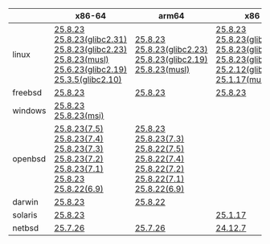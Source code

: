 ||x86-64|arm64|x86|ppc64le|armv7|armel|
| --- | --- | --- | --- | --- | --- | --- |
|linux|[25.8.23](https://github.com/roswell/sbcl_head/releases/download/25.8.23/sbcl-25.8.23-x86-64-linux-binary.tar.bz2)<br />[25.8.23(glibc2.31)](https://github.com/roswell/sbcl_head/releases/download/25.8.23/sbcl-25.8.23-x86-64-linux-glibc2.31-binary.tar.bz2)<br />[25.8.23(glibc2.23)](https://github.com/roswell/sbcl_head/releases/download/25.8.23/sbcl-25.8.23-x86-64-linux-glibc2.23-binary.tar.bz2)<br />[25.8.23(musl)](https://github.com/roswell/sbcl_head/releases/download/25.8.23/sbcl-25.8.23-x86-64-linux-musl-binary.tar.bz2)<br />[25.6.23(glibc2.19)](https://github.com/roswell/sbcl_head/releases/download/25.6.23/sbcl-25.6.23-x86-64-linux-glibc2.19-binary.tar.bz2)<br />[25.3.5(glibc2.10)](https://github.com/roswell/sbcl_head/releases/download/25.3.5/sbcl-25.3.5-x86-64-linux-glibc2.10-binary.tar.bz2)<br />|[25.8.23](https://github.com/roswell/sbcl_head/releases/download/25.8.23/sbcl-25.8.23-arm64-linux-binary.tar.bz2)<br />[25.8.23(glibc2.23)](https://github.com/roswell/sbcl_head/releases/download/25.8.23/sbcl-25.8.23-arm64-linux-glibc2.23-binary.tar.bz2)<br />[25.8.23(glibc2.19)](https://github.com/roswell/sbcl_head/releases/download/25.8.23/sbcl-25.8.23-arm64-linux-glibc2.19-binary.tar.bz2)<br />[25.8.23(musl)](https://github.com/roswell/sbcl_head/releases/download/25.8.23/sbcl-25.8.23-arm64-linux-musl-binary.tar.bz2)<br />|[25.8.23](https://github.com/roswell/sbcl_head/releases/download/25.8.23/sbcl-25.8.23-x86-linux-binary.tar.bz2)<br />[25.8.23(glibc2.31)](https://github.com/roswell/sbcl_head/releases/download/25.8.23/sbcl-25.8.23-x86-linux-glibc2.31-binary.tar.bz2)<br />[25.8.23(glibc2.23)](https://github.com/roswell/sbcl_head/releases/download/25.8.23/sbcl-25.8.23-x86-linux-glibc2.23-binary.tar.bz2)<br />[25.8.23(glibc2.19)](https://github.com/roswell/sbcl_head/releases/download/25.8.23/sbcl-25.8.23-x86-linux-glibc2.19-binary.tar.bz2)<br />[25.2.12(glibc2.10)](https://github.com/roswell/sbcl_head/releases/download/25.2.12/sbcl-25.2.12-x86-linux-glibc2.10-binary.tar.bz2)<br />[25.1.17(musl)](https://github.com/roswell/sbcl_head/releases/download/25.1.17/sbcl-25.1.17-x86-linux-musl-binary.tar.bz2)<br />|[25.8.18](https://github.com/roswell/sbcl_head/releases/download/25.8.18/sbcl-25.8.18-ppc64le-linux-binary.tar.bz2)<br />[25.8.18(glibc2.23)](https://github.com/roswell/sbcl_head/releases/download/25.8.18/sbcl-25.8.18-ppc64le-linux-glibc2.23-binary.tar.bz2)<br />[25.8.18(glibc2.19)](https://github.com/roswell/sbcl_head/releases/download/25.8.18/sbcl-25.8.18-ppc64le-linux-glibc2.19-binary.tar.bz2)<br />|[25.8.22](https://github.com/roswell/sbcl_head/releases/download/25.8.22/sbcl-25.8.22-armv7-linux-binary.tar.bz2)<br />|[25.1.17](https://github.com/roswell/sbcl_head/releases/download/25.1.17/sbcl-25.1.17-armel-linux-binary.tar.bz2)<br />|
|freebsd|[25.8.23](https://github.com/roswell/sbcl_head/releases/download/25.8.23/sbcl-25.8.23-x86-64-freebsd-binary.tar.bz2)<br />|[25.8.23](https://github.com/roswell/sbcl_head/releases/download/25.8.23/sbcl-25.8.23-arm64-freebsd-binary.tar.bz2)<br />|[25.8.23](https://github.com/roswell/sbcl_head/releases/download/25.8.23/sbcl-25.8.23-x86-freebsd-binary.tar.bz2)<br />||||
|windows|[25.8.23](https://github.com/roswell/sbcl_head/releases/download/25.8.23/sbcl-25.8.23-x86-64-windows-binary.tar.bz2)<br />[25.8.23(msi)](https://github.com/roswell/sbcl_head/releases/download/25.8.23/sbcl-25.8.23-x86-64-windows-binary.msi)<br />||||||
|openbsd|[25.8.23(7.5)](https://github.com/roswell/sbcl_head/releases/download/25.8.23/sbcl-25.8.23-x86-64-openbsd-7.5-binary.tar.bz2)<br />[25.8.23(7.4)](https://github.com/roswell/sbcl_head/releases/download/25.8.23/sbcl-25.8.23-x86-64-openbsd-7.4-binary.tar.bz2)<br />[25.8.23(7.3)](https://github.com/roswell/sbcl_head/releases/download/25.8.23/sbcl-25.8.23-x86-64-openbsd-7.3-binary.tar.bz2)<br />[25.8.23(7.2)](https://github.com/roswell/sbcl_head/releases/download/25.8.23/sbcl-25.8.23-x86-64-openbsd-7.2-binary.tar.bz2)<br />[25.8.23(7.1)](https://github.com/roswell/sbcl_head/releases/download/25.8.23/sbcl-25.8.23-x86-64-openbsd-7.1-binary.tar.bz2)<br />[25.8.23](https://github.com/roswell/sbcl_head/releases/download/25.8.23/sbcl-25.8.23-x86-64-openbsd-binary.tar.bz2)<br />[25.8.22(6.9)](https://github.com/roswell/sbcl_head/releases/download/25.8.22/sbcl-25.8.22-x86-64-openbsd-6.9-binary.tar.bz2)<br />|[25.8.23](https://github.com/roswell/sbcl_head/releases/download/25.8.23/sbcl-25.8.23-arm64-openbsd-binary.tar.bz2)<br />[25.8.23(7.3)](https://github.com/roswell/sbcl_head/releases/download/25.8.23/sbcl-25.8.23-arm64-openbsd-7.3-binary.tar.bz2)<br />[25.8.22(7.5)](https://github.com/roswell/sbcl_head/releases/download/25.8.22/sbcl-25.8.22-arm64-openbsd-7.5-binary.tar.bz2)<br />[25.8.22(7.4)](https://github.com/roswell/sbcl_head/releases/download/25.8.22/sbcl-25.8.22-arm64-openbsd-7.4-binary.tar.bz2)<br />[25.8.22(7.2)](https://github.com/roswell/sbcl_head/releases/download/25.8.22/sbcl-25.8.22-arm64-openbsd-7.2-binary.tar.bz2)<br />[25.8.22(7.1)](https://github.com/roswell/sbcl_head/releases/download/25.8.22/sbcl-25.8.22-arm64-openbsd-7.1-binary.tar.bz2)<br />[25.8.22(6.9)](https://github.com/roswell/sbcl_head/releases/download/25.8.22/sbcl-25.8.22-arm64-openbsd-6.9-binary.tar.bz2)<br />|||||
|darwin|[25.8.23](https://github.com/roswell/sbcl_head/releases/download/25.8.23/sbcl-25.8.23-x86-64-darwin-binary.tar.bz2)<br />|[25.8.22](https://github.com/roswell/sbcl_head/releases/download/25.8.22/sbcl-25.8.22-arm64-darwin-binary.tar.bz2)<br />|||||
|solaris|[25.8.23](https://github.com/roswell/sbcl_head/releases/download/25.8.23/sbcl-25.8.23-x86-64-solaris-binary.tar.bz2)<br />||[25.1.17](https://github.com/roswell/sbcl_head/releases/download/25.1.17/sbcl-25.1.17-x86-solaris-binary.tar.bz2)<br />||||
|netbsd|[25.7.26](https://github.com/roswell/sbcl_head/releases/download/25.7.26/sbcl-25.7.26-x86-64-netbsd-binary.tar.bz2)<br />|[25.7.26](https://github.com/roswell/sbcl_head/releases/download/25.7.26/sbcl-25.7.26-arm64-netbsd-binary.tar.bz2)<br />|[24.12.7](https://github.com/roswell/sbcl_head/releases/download/24.12.7/sbcl-24.12.7-x86-netbsd-binary.tar.bz2)<br />||||
